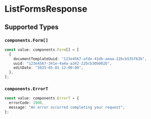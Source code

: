 # ListFormsResponse


## Supported Types

### `components.Form[]`

```typescript
const value: components.Form[] = [
  {
    documentTemplateUuid: "123e4567-afde-41db-aeaa-22bcb535f62b",
    uuid: "123e4567-341e-4a4a-a342-22bcb30b082b",
    editDate: "2025-05-01 12:00:00",
  },
];
```

### `components.ErrorT`

```typescript
const value: components.ErrorT = {
  errorCode: 1000,
  message: "An error occurred completing your request",
};
```

